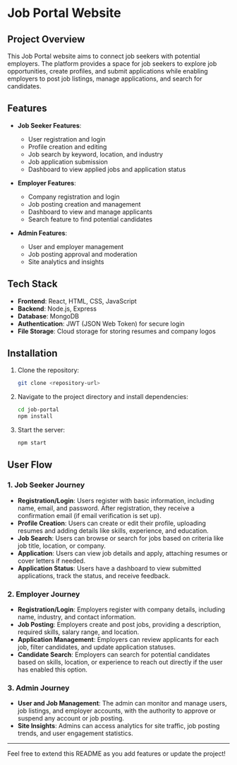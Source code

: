# Job Portal Website

## Project Overview

This Job Portal website aims to connect job seekers with potential employers. The platform provides a space for job seekers to explore job opportunities, create profiles, and submit applications while enabling employers to post job listings, manage applications, and search for candidates.

## Features

- **Job Seeker Features**:
  - User registration and login
  - Profile creation and editing
  - Job search by keyword, location, and industry
  - Job application submission
  - Dashboard to view applied jobs and application status

- **Employer Features**:
  - Company registration and login
  - Job posting creation and management
  - Dashboard to view and manage applicants
  - Search feature to find potential candidates

- **Admin Features**:
  - User and employer management
  - Job posting approval and moderation
  - Site analytics and insights
  
## Tech Stack

- **Frontend**: React, HTML, CSS, JavaScript
- **Backend**: Node.js, Express
- **Database**: MongoDB
- **Authentication**: JWT (JSON Web Token) for secure login
- **File Storage**: Cloud storage for storing resumes and company logos

## Installation

1. Clone the repository:
   ```bash
   git clone <repository-url>
   ```
2. Navigate to the project directory and install dependencies:
   ```bash
   cd job-portal
   npm install
   ```
3. Start the server:
   ```bash
   npm start
   ```

## User Flow

### 1. Job Seeker Journey

- **Registration/Login**: Users register with basic information, including name, email, and password. After registration, they receive a confirmation email (if email verification is set up).
- **Profile Creation**: Users can create or edit their profile, uploading resumes and adding details like skills, experience, and education.
- **Job Search**: Users can browse or search for jobs based on criteria like job title, location, or company.
- **Application**: Users can view job details and apply, attaching resumes or cover letters if needed.
- **Application Status**: Users have a dashboard to view submitted applications, track the status, and receive feedback.

### 2. Employer Journey

- **Registration/Login**: Employers register with company details, including name, industry, and contact information.
- **Job Posting**: Employers create and post jobs, providing a description, required skills, salary range, and location.
- **Application Management**: Employers can review applicants for each job, filter candidates, and update application statuses.
- **Candidate Search**: Employers can search for potential candidates based on skills, location, or experience to reach out directly if the user has enabled this option.

### 3. Admin Journey

- **User and Job Management**: The admin can monitor and manage users, job listings, and employer accounts, with the authority to approve or suspend any account or job posting.
- **Site Insights**: Admins can access analytics for site traffic, job posting trends, and user engagement statistics.

---

Feel free to extend this README as you add features or update the project!
